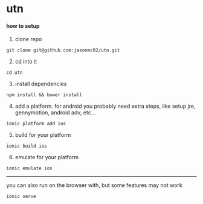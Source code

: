 # utn

#### how to setup

1) clone repo
```
git clone git@github.com:jasonmc02/utn.git
```

2) cd into it
```
cd utn
```

3) install dependencies
```
npm install && bower install
```

4) add a platform. for android you probably need extra steps, like setup jre, gennymotion, android adv, etc...
```
ionic platform add ios
```

5) build for your platform
```
ionic build ios
```

6) emulate for your platform
```
ionic emulate ios
```

***

you can also run on the browser with, but some features may not work
```
ionic serve
```


